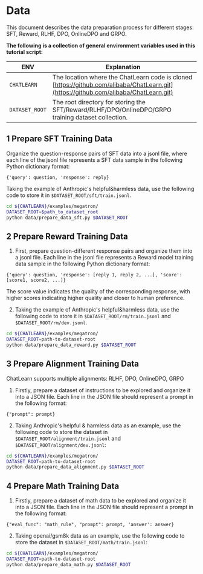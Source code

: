 # Data

This document describes the data preparation process for different stages: SFT, Reward, RLHF, DPO, OnlineDPO and GRPO.


**The following is a collection of general environment variables used in this tutorial script:**

| ENV | Explanation |
| --- | --- |
| `CHATLEARN` | The location where the ChatLearn code is cloned [https://github.com/alibaba/ChatLearn.git](https://github.com/alibaba/ChatLearn.git) |
| `DATASET_ROOT` | The root directory for storing the SFT/Reward/RLHF/DPO/OnlineDPO/GRPO training dataset collection. |



## 1 Prepare SFT Training Data

Organize the question-response pairs of SFT data into a jsonl file, where each line of the jsonl file represents a SFT data sample in the following Python dictionary format:

```
{'query': question, 'response': reply}
```

Taking the example of Anthropic's helpful&harmless data, use the following code to store it in `$DATASET_ROOT/sft/train.jsonl`.

```bash
cd ${CHATLEARN}/examples/megatron/
DATASET_ROOT=$path_to_dataset_root
python data/prepare_data_sft.py $DATASET_ROOT
```

## 2 Prepare Reward Training Data

1. First, prepare question-different response pairs and organize them into a jsonl file. Each line in the jsonl file represents a Reward model training data sample in the following Python dictionary format:

```
{'query': question, 'response': [reply 1, reply 2, ...], 'score': [score1, score2, ...]}
```

The score value indicates the quality of the corresponding response, with higher scores indicating higher quality and closer to human preference.

2. Taking the example of Anthropic's helpful&harmless data, use the following code to store it in `$DATASET_ROOT/rm/train.jsonl` and `$DATASET_ROOT/rm/dev.jsonl`.

```bash
cd ${CHATLEARN}/examples/megatron/
DATASET_ROOT=path-to-dataset-root
python data/prepare_data_reward.py $DATASET_ROOT
```

## 3 Prepare Alignment Training Data

ChatLearn supports multiple alignments: RLHF, DPO, OnlineDPO, GRPO

1. Firstly, prepare a dataset of instructions to be explored and organize it into a JSON file. Each line in the JSON file should represent a prompt in the following format:

```
{"prompt": prompt}
```

2. Taking Anthropic's helpful & harmless data as an example, use the following code to store the dataset in `$DATASET_ROOT/alignment/train.jsonl` and `$DATASET_ROOT/alignment/dev.jsonl`:

```bash
cd ${CHATLEARN}/examples/megatron/
DATASET_ROOT=path-to-dataset-root
python data/prepare_data_alignment.py $DATASET_ROOT
```
## 4 Prepare Math Training Data

1. Firstly, prepare a dataset of math data to be explored and organize it into a JSON file. Each line in the JSON file should represent a prompt in the following format:

```
{"eval_func": "math_rule", "prompt": prompt, 'answer': answer}
```

2. Taking openai/gsm8k data as an example, use the following code to store the dataset in `$DATASET_ROOT/math/train.jsonl`:

```bash
cd ${CHATLEARN}/examples/megatron/
DATASET_ROOT=path-to-dataset-root
python data/prepare_data_math.py $DATASET_ROOT
```